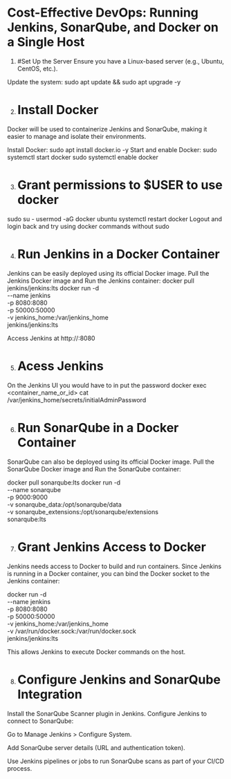 # Cost-Effective DevOps: Running Jenkins, SonarQube, and Docker on a Single Host
1. #Set Up the Server
Ensure you have a Linux-based server (e.g., Ubuntu, CentOS, etc.).

Update the system: 
sudo apt update && sudo apt upgrade -y

2. # Install Docker
Docker will be used to containerize Jenkins and SonarQube, making it easier to manage and isolate their environments.

Install Docker: sudo apt install docker.io -y
Start and enable Docker: sudo systemctl start docker
sudo systemctl enable docker

3. # Grant permissions to $USER to use docker
sudo su - 
usermod -aG docker ubuntu
systemctl restart docker
Logout and login back and try using docker commands without sudo

4. # Run Jenkins in a Docker Container
Jenkins can be easily deployed using its official Docker image.
Pull the Jenkins Docker image and Run the Jenkins container:
docker pull jenkins/jenkins:lts
docker run -d \
  --name jenkins \
  -p 8080:8080 \
  -p 50000:50000 \
  -v jenkins_home:/var/jenkins_home \
  jenkins/jenkins:lts
 
 Access Jenkins at http://<server-ip>:8080

5. # Acess Jenkins
On the Jenkins UI you would have to in put the password
docker exec <container_name_or_id> cat /var/jenkins_home/secrets/initialAdminPassword

6. # Run SonarQube in a Docker Container
SonarQube can also be deployed using its official Docker image.
Pull the SonarQube Docker image and Run the SonarQube container:

docker pull sonarqube:lts
docker run -d \
  --name sonarqube \
  -p 9000:9000 \
  -v sonarqube_data:/opt/sonarqube/data \
  -v sonarqube_extensions:/opt/sonarqube/extensions \
  sonarqube:lts

7. # Grant Jenkins Access to Docker
Jenkins needs access to Docker to build and run containers. Since Jenkins is running in a Docker container, you can bind the Docker socket to the Jenkins container:

docker run -d \
  --name jenkins \
  -p 8080:8080 \
  -p 50000:50000 \
  -v jenkins_home:/var/jenkins_home \
  -v /var/run/docker.sock:/var/run/docker.sock \
  jenkins/jenkins:lts

 This allows Jenkins to execute Docker commands on the host.

8. # Configure Jenkins and SonarQube Integration
Install the SonarQube Scanner plugin in Jenkins.
Configure Jenkins to connect to SonarQube:

Go to Manage Jenkins > Configure System.

Add SonarQube server details (URL and authentication token).

Use Jenkins pipelines or jobs to run SonarQube scans as part of your CI/CD process.



